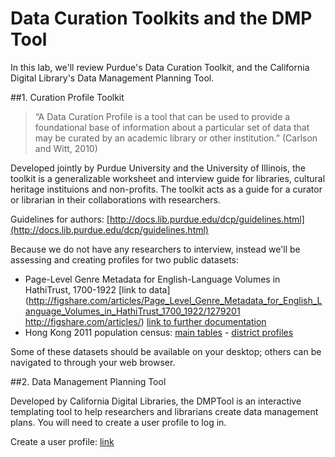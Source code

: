# Data Curation Toolkits and the DMP Tool

In this lab, we'll review Purdue's Data Curation Toolkit, and the California Digital Library's Data Management Planning Tool.  

##1. Curation Profile Toolkit

>“A Data Curation Profile is a tool that can be used to provide a foundational base of information about a particular set of data that may be curated by an academic library or other institution.” (Carlson and Witt, 2010) 

Developed jointly by Purdue University and the University of Illinois, the toolkit is a generalizable worksheet and interview guide for libraries, cultural heritage instituions and non-profits. The toolkit acts as a guide for a curator or librarian in their collaborations with researchers. 

Guidelines for authors: [http://docs.lib.purdue.edu/dcp/guidelines.html](http://docs.lib.purdue.edu/dcp/guidelines.html)

Because we do not have any researchers to interview, instead we'll be assessing and creating profiles for two public datasets:

- Page-Level Genre Metadata for English-Language Volumes in HathiTrust, 1700-1922 [link to data](http://figshare.com/articles/Page_Level_Genre_Metadata_for_English_Language_Volumes_in_HathiTrust_1700_1922/1279201
http://figshare.com/articles/) [link to further documentation](Understanding_Genre_in_a_Collection_of_a_Million_Volumes_Interim_Report/1281251)
- Hong Kong 2011 population census: [main tables](http://www.gov.hk/en/theme/psi/datasets/2011cmaintables.htm) - [district profiles](http://www.gov.hk/en/theme/psi/datasets/2011cdistrictprofiles.htm)

Some of these datasets should be available on your desktop; others can be navigated to through your web browser.

##2. Data Management Planning Tool

Developed by California Digital Libraries, the DMPTool is an interactive templating tool to help researchers and librarians create data management plans.  You will need to create a user profile to log in.

Create a user profile: [link](https://dmptool.org/users/new?institution_id=0)
